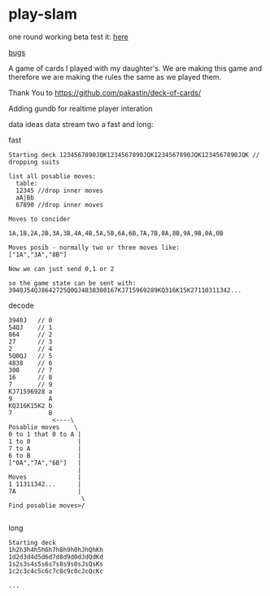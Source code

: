 # play-slam
one round working beta test it:
[here](https://open-elements.org/bower_components/play-slam/demo.html)

[bugs](https://github.com/marcus7777/play-slam/issues/)

A game of cards I played with my daughter's. We are making this game and therefore we are making the rules the same as we played them.


Thank You to https://github.com/pakastin/deck-of-cards/

Adding gundb for realtime player interation 

data ideas
data stream two a fast and long:

fast
```
Starting deck 1234567890JQK1234567890JQK1234567890JQK1234567890JQK // dropping suits

list all posablie moves:
  table:
  12345 //drop inner moves
  aA|Bb
  67890 //drop inner moves
  
Moves to concider

1A,1B,2A,2B,3A,3B,4A,4B,5A,5B,6A,6B,7A,7B,8A,8B,9A,9B,0A,0B

Moves posib - normally two or three moves like:
["1A","3A","8B"]

Now we can just send 0,1 or 2

so the game state can be sent with:
3940J54QJ8642725Q0QJ4838300167KJ715969289KQ316K15K27110311342...
```
decode
```
3940J   // 0
54QJ    // 1
864     // 2
27      // 3
2       // 4
5Q0QJ   // 5
4838    // 6
300     // 7
16      // 8
7       // 9
KJ71596928 a
9          A
KQ316K15K2 b
7          B
            <----\
Posablie moves    \
0 to 1 that 0 to A | 
1 to 0             |
7 to A             |
6 to B             |
["0A","7A","6B"]   |
                   |
Moves              |
1 11311342...      |
7A                 |
                    \
Find posablie moves>/


```
long
```
Starting deck 
1h2h3h4h5h6h7h8h9h0hJhQhKh 
1d2d3d4d5d6d7d8d9d0dJdQdKd
1s2s3s4s5s6s7s8s9s0sJsQsKs
1c2c3c4c5c6c7c8c9c0cJcQcKc

...


```
